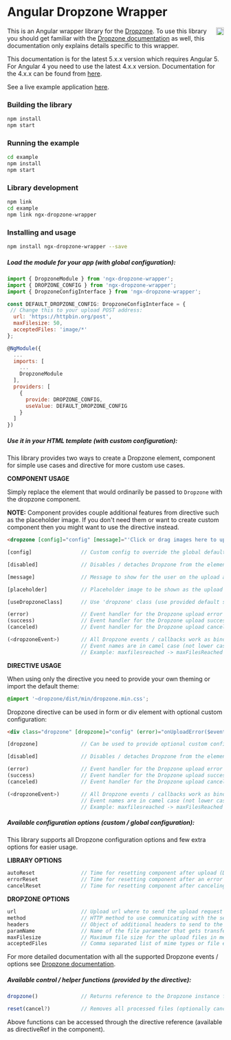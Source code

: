 # Angular Dropzone Wrapper

<a href="https://badge.fury.io/js/ngx-dropzone-wrapper"><img src="https://badge.fury.io/js/ngx-dropzone-wrapper.svg" align="right" alt="npm version" height="18"></a>

This is an Angular wrapper library for the [Dropzone](http://www.dropzonejs.com/). To use this library you should get familiar with the [Dropzone documentation](http://www.dropzonejs.com/#configuration-options) as well, this documentation only explains details specific to this wrapper.

This documentation is for the latest 5.x.x version which requires Angular 5. For Angular 4 you need to use the latest 4.x.x version. Documentation for the 4.x.x can be found from <a href="https://github.com/zefoy/ngx-dropzone-wrapper/tree/4.x.x/">here</a>.

See a live example application <a href="https://zefoy.github.io/ngx-dropzone-wrapper/">here</a>.

### Building the library

```bash
npm install
npm start
```

### Running the example

```bash
cd example
npm install
npm start
```

### Library development


```bash
npm link
cd example
npm link ngx-dropzone-wrapper
```

### Installing and usage

```bash
npm install ngx-dropzone-wrapper --save
```

##### Load the module for your app (with global configuration):

```javascript
import { DropzoneModule } from 'ngx-dropzone-wrapper';
import { DROPZONE_CONFIG } from 'ngx-dropzone-wrapper';
import { DropzoneConfigInterface } from 'ngx-dropzone-wrapper';

const DEFAULT_DROPZONE_CONFIG: DropzoneConfigInterface = {
 // Change this to your upload POST address:
  url: 'https://httpbin.org/post',
  maxFilesize: 50,
  acceptedFiles: 'image/*'
};

@NgModule({
  ...
  imports: [
    ...
    DropzoneModule
  ],
  providers: [
    {
      provide: DROPZONE_CONFIG,
      useValue: DEFAULT_DROPZONE_CONFIG
    }
  ]
})
```

##### Use it in your HTML template (with custom configuration):

This library provides two ways to create a Dropzone element, component for simple use cases and directive for more custom use cases.

**COMPONENT USAGE**

Simply replace the element that would ordinarily be passed to `Dropzone` with the dropzone component.

**NOTE:** Component provides couple additional features from directive such as the placeholder image. If you don't need them or want to create custom component then you might want to use the directive instead.

```html
<dropzone [config]="config" [message]="'Click or drag images here to upload'" (error)="onUploadError($event)" (success)="onUploadSuccess($event)"></dropzone>
```

```javascript
[config]                // Custom config to override the global defaults.

[disabled]              // Disables / detaches Dropzone from the element.

[message]               // Message to show for the user on the upload area.

[placeholder]           // Placeholder image to be shown as the upload area.

[useDropzoneClass]      // Use 'dropzone' class (use provided default styles).

(error)                 // Event handler for the Dropzone upload error event.
(success)               // Event handler for the Dropzone upload success event.
(canceled)              // Event handler for the Dropzone upload canceled event.

(<dropzoneEvent>)       // All Dropzone events / callbacks work as bindings.
                        // Event names are in camel case (not lower case).
                        // Example: maxfilesreached -> maxFilesReached
```

**DIRECTIVE USAGE**

When using only the directive you need to provide your own theming or import the default theme:

```css
@import '~dropzone/dist/min/dropzone.min.css';
```

Dropzone directive can be used in form or div element with optional custom configuration:

```html
<div class="dropzone" [dropzone]="config" (error)="onUploadError($event)" (success)="onUploadSuccess($event)"></div>
```

```javascript
[dropzone]              // Can be used to provide optional custom config.

[disabled]              // Disables / detaches Dropzone from the element.

(error)                 // Event handler for the Dropzone upload error event.
(success)               // Event handler for the Dropzone upload success event.
(canceled)              // Event handler for the Dropzone upload canceled event.

(<dropzoneEvent>)       // All Dropzone events / callbacks work as bindings.
                        // Event names are in camel case (not lower case).
                        // Example: maxfilesreached -> maxFilesReached
```

##### Available configuration options (custom / global configuration):

This library supports all Dropzone configuration options and few extra options for easier usage.

**LIBRARY OPTIONS**

```javascript
autoReset               // Time for resetting component after upload (Default: null).
errorReset              // Time for resetting component after an error (Default: null).
cancelReset             // Time for resetting component after canceling (Default: null).
```

**DROPZONE OPTIONS**

```javascript
url                     // Upload url where to send the upload request (Default: '').
method                  // HTTP method to use communicating with the server (Default: 'post').
headers                 // Object of additional headers to send to the server (Default: null).
paramName               // Name of the file parameter that gets transferred (Default: 'file').
maxFilesize             // Maximum file size for the upload files in megabytes (Default: null).
acceptedFiles           // Comma separated list of mime types or file extensions (Default: null).
```

For more detailed documentation with all the supported Dropzone events / options see [Dropzone documentation](http://www.dropzonejs.com/#configuration-options).

##### Available control / helper functions (provided by the directive):

```javascript
dropzone()              // Returns reference to the Dropzone instance for full API access.

reset(cancel?)          // Removes all processed files (optionally cancels uploads as well).
```

Above functions can be accessed through the directive reference (available as directiveRef in the component).

